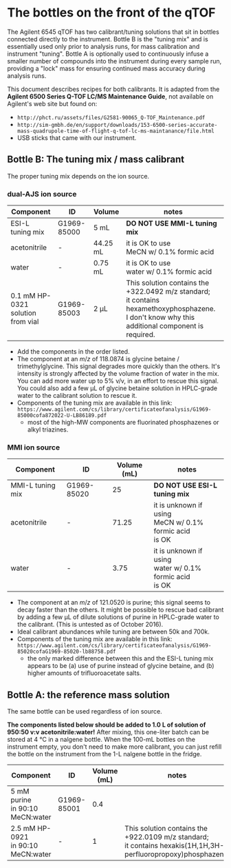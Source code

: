 # The bottles on the front of the qTOF

The Agilent 6545 qTOF has two calibrant/tuning solutions that sit in bottles connected directly to the instrument.  Bottle B is the "tuning mix" and is essentially used only prior to analysis runs, for mass calibration and instrument "tuning".  Bottle A is optionally used to continuously infuse a smaller number of compounds into the instrument during every sample run, providing a "lock" mass for ensuring continued mass accuracy during analysis runs.

This document describes recipes for both calibrants.  It is adapted from the **Agilent 6500 Series Q-TOF LC/MS Maintenance Guide**, not available on Agilent's web site but found on:
* `http://phct.ru/assets/files/G2581-90065_Q-TOF_Maintenance.pdf`
* `http://sim-gmbh.de/en/support/downloads/153-6500-series-accurate-mass-quadrupole-time-of-flight-q-tof-lc-ms-maintanance/file.html`
* USB sticks that came with our instrument.

## Bottle B: The tuning mix / mass calibrant

The proper tuning mix depends on the ion source.  

### dual-AJS ion source

| Component                         | ID          | Volume | notes                                                                                                                                               |
|-----------------------------------|-------------|-------------|-----------------------------------------------------------------------------------------------------------------------------------------------------|
| ESI-L tuning mix                  | G1969-85000 | 5 mL        | **DO NOT USE MMI-L tuning mix**                                                                                                                                                    |
| acetonitrile                      | -           | 44.25 mL       | it is OK to use<br />MeCN w/ 0.1% formic acid                                                                                                            |
| water                             | -           | 0.75 mL        | it is OK to use<br />water w/ 0.1% formic acid                                                                                                           |
| 0.1 mM HP-0321<br />solution from vial | G1969-85003 | 2 &mu;L       | This solution contains the +322.0492 m/z standard; <br />it contains hexamethoxyphosphazene. <br /> I don't know why this additional component is required. |

* Add the components in the order listed.
* The component at an _m_/_z_ of 118.0874 is glycine betaine / trimethylglycine.  This signal degrades more quickly than the others.  It's intensity is strongly affected by the volume fraction of water in the mix.  You can add more water up to 5% v/v, in an effort to rescue this signal.  You could also add a few &mu;L of glycine betaine solution in HPLC-grade water to the calibrant solution to rescue it.
* Components of the tuning mix are available in this link: `https://www.agilent.com/cs/library/certificateofanalysis/G1969-85000cofa872022-U-LB86189.pdf`
	* most of the high-MW components are fluorinated phosphazenes or alkyl triazines.


### MMI ion source

| Component                         | ID          | Volume (mL) | notes                                                                                                                                               |
|-----------------------------------|-------------|-------------|-----------------------------------------------------------------------------------------------------------------------------------------------------|
| MMI-L tuning mix                  | G1969-85020 | 25          |      **DO NOT USE ESI-L tuning mix**                                                                                                                                               |
| acetonitrile                      | -           | 71.25        | it is unknown if using<br />MeCN w/ 0.1% formic acid<br />is OK                                                                                                     |
| water                             | -           | 3.75         | it is unknown if using<br />water w/ 0.1% formic acid<br />is OK                                                                                                          |

* The component at an _m_/_z_ of 121.0520 is purine; this signal seems to decay faster than the others.  It might be possible to rescue bad calibrant by adding a few &mu;L of dilute solutions of purine in HPLC-grade water to the calibrant.  (This is untested as of October 2016).
* Ideal calibrant abundances while tuning are between 50k and 700k.  
* Components of the tuning mix are available in this link: `https://www.agilent.com/cs/library/certificateofanalysis/G1969-85020cofaG1969-85020-lb88758.pdf`
	* the only marked difference between this and the ESI-L tuning mix appears to be (a) use of purine instead of glycine betaine, and (b) higher amounts of trifluoroacetate salts.
	

## Bottle A: the reference mass solution

The same bottle can be used regardless of ion source.

**The components listed below should be added to 1.0 L of solution of 950:50 v:v acetonitrile:water!**  After mixing, this one-liter batch can be stored at 4 &deg;C in a nalgene bottle.  When the 100-mL bottles on the instrument empty, you don't need to make more calibrant, you can just refill the bottle on the instrument from the 1-L nalgene bottle in the fridge.

| Component                         | ID          | Volume (mL) | notes                                                                                                                                               |
|-----------------------------------|-------------|-------------|-----------------------------------------------------------------------------------------------------------------------------------------------------|
| 5 mM purine<br /> in 90:10 MeCN:water                | G1969-85001 | 0.4          |                                                                                                                                                     |
| 2.5 mM HP-0921<br /> in 90:10 MeCN:water                      | -           | 1        |     This solution contains the +922.0109 m/z standard; <br />it contains hexakis(1H,1H,3H-perfluoropropoxy)phosphazene.                                                                                                |

